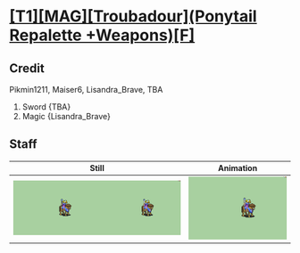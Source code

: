 # [\[T1\]\[MAG\]\[Troubadour\]\(Ponytail Repalette +Weapons\)\[F\]](../)

## Credit

Pikmin1211, Maiser6, Lisandra_Brave, TBA
1. Sword {TBA}
6. Magic {Lisandra_Brave}
	
## Staff

| Still | Animation |
| :---: | :-------: |
| ![Staff still](./Staff_000.png) | ![Staff animation](./Staff.gif) |

